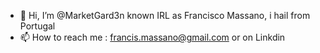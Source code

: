 - 👋 Hi, I’m @MarketGard3n known IRL as Francisco Massano, i hail from Portugal
- 📫 How to reach me : francis.massano@gmail.com or on Linkdin

<!---
MarketGard3n/MarketGard3n is a ✨ special ✨ repository because its `README.md` (this file) appears on your GitHub profile.
You can click the Preview link to take a look at your changes.
--->

